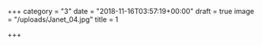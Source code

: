 +++
category = "3"
date = "2018-11-16T03:57:19+00:00"
draft = true
image = "/uploads/Janet_04.jpg"
title = 1

+++
